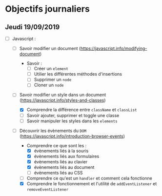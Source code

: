 # Objectifs journaliers

## Jeudi 19/09/2019

- [ ] Javascript :

  - [ ] Savoir modifier un document (https://javascript.info/modifying-document)

    - Savoir :
      - [ ] Créer un `element`
      - [ ] Utilier les différentes méthodes d'insertions
      - [ ] Supprimer un `node`
      - [ ] Cloner un `node`

  - [ ] Savoir modifier un style dans un document (https://javascript.info/styles-and-classes)

    - [x] Comprendre la différence entre `className` et `classList`
    - [ ] Savoir ajouter, supprimer et toggle une classe
    - [ ] Savoir manipuler les styles dans les `elements`

  - [ ] Découvrir les évènements du `DOM` (https://javascript.info/introduction-browser-events)
    - Comprendre ce que sont les :
      - [x] évènements liés à la souris
      - [x] évènements liés aux formulaires
      - [x] évènements liés au clavier
      - [x] évènements liés au document
      - [ ] évènements liés au CSS
    - [ ] Comprendre ce qu'est un `handler` et comment cela fonctionne
    - [x] Comprendre le fonctionnement et l'utilité de `addEventListener` et `removeEventListener`
